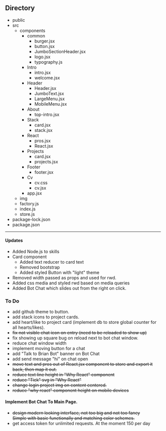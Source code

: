## Directory
- public
- src
  - components
    - common
      - burger.jsx
      - button.jsx
      - JumboSectionHeader.jsx
      - logo.jsx
      - typography.js
    - Intro
      - intro.jsx
      - welcome.jsx
    - Header
      - Header.jsx
      - JumboText.jsx
      - LargeMenu.jsx
      - MobileMenu.jsx
    - About
      - top-intro.jsx
    - Stack
      - card.jsx
      - stack.jsx
    - React
      - pros.jsx
      - React.jsx
    - Projects
      - card.jsx
      - projects.jsx
    - Footer
      - footer.jsx
    - Cv
      - cv.css
      - cv.jsx
    - app.jsx
  - img
  - factory.js
  - index.js
  - store.js
- package-lock.json
- package.json
<hr>

#### Updates
* Added Node.js to skills
* Card component
  * Added text reducer to card text 
  * Removed bootstrap
  * Added styled Button with "light" theme
* Removed width passed as props and used for rwd.
* Added css media and styled rwd based on media queries
* Added Bot Chat which slides out from the right on click. 


### To Do
* add github theme to button.
* add stack icons to project cards.
* add heart/like to project card (implement db to store global counter for all hearts/likes).
* <s>fix not visible chat icon on entry (need to be reloaded to show up)</s>
* fix showing up square bug on reload next to bot chat window.
* reduce chat window width
* implement moving button for a chat
* add "Talk to Brian Bot" banner on Bot Chat
* add send message "hi" on chat open
* <s>move text and pros out  of React.jsx component to store and export it back, then map it out.</s> 
* <s>reduce text line height in "Why React" component</s>
* <s>reduce "Tick" svg in "Why React"</s>
* <s>change login project img on content centered.</s>
* <s>reduce "why react" component height on mobile devices</s>
#### Implement Bot Chat To Main Page.
* <s>design modern looking interface, not too big and not too fancy\
  Simple with basic functionally and matching color schemes.</s>
* get access token for unlimited requests. At the moment 150 per day
